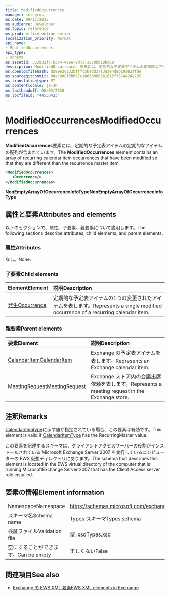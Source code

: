 ```yaml
---
title: ModifiedOccurrences
manager: sethgros
ms.date: 09/17/2015
ms.audience: Developer
ms.topic: reference
ms.prod: office-online-server
localization_priority: Normal
api_name:
- ModifiedOccurrences
api_type:
- schema
ms.assetid: 552932fc-b3b4-486e-8d73-32c0bb10bd68
description: ModifiedOccurrences 要素には、定期的な予定表アイテムの定期的なアイテムの配列が含まれています。
ms.openlocfilehash: d599e3d232bfffc5bedd37f3dae4d8b10a82ffde
ms.sourcegitcommit: 88ec988f2bb67c1866d06b361615f3674a24e795
ms.translationtype: MT
ms.contentlocale: ja-JP
ms.lasthandoff: 06/03/2020
ms.locfileid: "44530423"
---
```

# <a name="modifiedoccurrences"></a><span data-ttu-id="7da39-103">ModifiedOccurrences</span><span class="sxs-lookup"><span data-stu-id="7da39-103">ModifiedOccurrences</span></span>

<span data-ttu-id="7da39-104">**ModifiedOccurrences**要素には、定期的な予定表アイテムの定期的なアイテムの配列が含まれています。</span><span class="sxs-lookup"><span data-stu-id="7da39-104">The **ModifiedOccurrences** element contains an array of recurring calendar item occurrences that have been modified so that they are different than the recurrence master item.</span></span> 
  
```xml
<ModifiedOccurrences>
   <Occurrence/>
</ModifiedOccurrences>
```

 <span data-ttu-id="7da39-105">**NonEmptyArrayOfOccurrenceInfoType**</span><span class="sxs-lookup"><span data-stu-id="7da39-105">**NonEmptyArrayOfOccurrenceInfoType**</span></span>
## <a name="attributes-and-elements"></a><span data-ttu-id="7da39-106">属性と要素</span><span class="sxs-lookup"><span data-stu-id="7da39-106">Attributes and elements</span></span>

<span data-ttu-id="7da39-107">以下のセクションで、属性、子要素、親要素について説明します。</span><span class="sxs-lookup"><span data-stu-id="7da39-107">The following sections describe attributes, child elements, and parent elements.</span></span>
  
### <a name="attributes"></a><span data-ttu-id="7da39-108">属性</span><span class="sxs-lookup"><span data-stu-id="7da39-108">Attributes</span></span>

<span data-ttu-id="7da39-109">なし。</span><span class="sxs-lookup"><span data-stu-id="7da39-109">None.</span></span>
  
### <a name="child-elements"></a><span data-ttu-id="7da39-110">子要素</span><span class="sxs-lookup"><span data-stu-id="7da39-110">Child elements</span></span>

|<span data-ttu-id="7da39-111">**Element**</span><span class="sxs-lookup"><span data-stu-id="7da39-111">**Element**</span></span>|<span data-ttu-id="7da39-112">**説明**</span><span class="sxs-lookup"><span data-stu-id="7da39-112">**Description**</span></span>|
|:-----|:-----|
|[<span data-ttu-id="7da39-113">発生</span><span class="sxs-lookup"><span data-stu-id="7da39-113">Occurrence</span></span>](occurrence.md) <br/> |<span data-ttu-id="7da39-114">定期的な予定表アイテムの1つの変更されたアイテムを表します。</span><span class="sxs-lookup"><span data-stu-id="7da39-114">Represents a single modified occurrence of a recurring calendar item.</span></span>  <br/> |
   
### <a name="parent-elements"></a><span data-ttu-id="7da39-115">親要素</span><span class="sxs-lookup"><span data-stu-id="7da39-115">Parent elements</span></span>

|<span data-ttu-id="7da39-116">**要素**</span><span class="sxs-lookup"><span data-stu-id="7da39-116">**Element**</span></span>|<span data-ttu-id="7da39-117">**説明**</span><span class="sxs-lookup"><span data-stu-id="7da39-117">**Description**</span></span>|
|:-----|:-----|
|[<span data-ttu-id="7da39-118">CalendarItem</span><span class="sxs-lookup"><span data-stu-id="7da39-118">CalendarItem</span></span>](calendaritem.md) <br/> |<span data-ttu-id="7da39-119">Exchange の予定表アイテムを表します。</span><span class="sxs-lookup"><span data-stu-id="7da39-119">Represents an Exchange calendar item.</span></span>  <br/> |
|[<span data-ttu-id="7da39-120">MeetingRequest</span><span class="sxs-lookup"><span data-stu-id="7da39-120">MeetingRequest</span></span>](meetingrequest.md) <br/> |<span data-ttu-id="7da39-121">Exchange ストア内の会議出席依頼を表します。</span><span class="sxs-lookup"><span data-stu-id="7da39-121">Represents a meeting request in the Exchange store.</span></span>  <br/> |
   
## <a name="remarks"></a><span data-ttu-id="7da39-122">注釈</span><span class="sxs-lookup"><span data-stu-id="7da39-122">Remarks</span></span>

<span data-ttu-id="7da39-123">[Calendaritemtype](calendaritemtype.md)に示す値が指定されている場合、この要素は有効です。</span><span class="sxs-lookup"><span data-stu-id="7da39-123">This element is valid if [CalendarItemType](calendaritemtype.md) has the RecurringMaster value.</span></span> 
  
<span data-ttu-id="7da39-124">この要素を記述するスキーマは、クライアントアクセスサーバーの役割がインストールされている Microsoft Exchange Server 2007 を実行しているコンピューターの EWS 仮想ディレクトリにあります。</span><span class="sxs-lookup"><span data-stu-id="7da39-124">The schema that describes this element is located in the EWS virtual directory of the computer that is running MicrosoftExchange Server 2007 that has the Client Access server role installed.</span></span>
  
## <a name="element-information"></a><span data-ttu-id="7da39-125">要素の情報</span><span class="sxs-lookup"><span data-stu-id="7da39-125">Element information</span></span>

|||
|:-----|:-----|
|<span data-ttu-id="7da39-126">Namespace</span><span class="sxs-lookup"><span data-stu-id="7da39-126">Namespace</span></span>  <br/> |https://schemas.microsoft.com/exchange/services/2006/types  <br/> |
|<span data-ttu-id="7da39-127">スキーマ名</span><span class="sxs-lookup"><span data-stu-id="7da39-127">Schema name</span></span>  <br/> |<span data-ttu-id="7da39-128">Types スキーマ</span><span class="sxs-lookup"><span data-stu-id="7da39-128">Types schema</span></span>  <br/> |
|<span data-ttu-id="7da39-129">検証ファイル</span><span class="sxs-lookup"><span data-stu-id="7da39-129">Validation file</span></span>  <br/> |<span data-ttu-id="7da39-130">型 .xsd</span><span class="sxs-lookup"><span data-stu-id="7da39-130">Types.xsd</span></span>  <br/> |
|<span data-ttu-id="7da39-131">空にすることができます。</span><span class="sxs-lookup"><span data-stu-id="7da39-131">Can be empty</span></span>  <br/> |<span data-ttu-id="7da39-132">正しくない</span><span class="sxs-lookup"><span data-stu-id="7da39-132">False</span></span>  <br/> |
   
## <a name="see-also"></a><span data-ttu-id="7da39-133">関連項目</span><span class="sxs-lookup"><span data-stu-id="7da39-133">See also</span></span>



- [<span data-ttu-id="7da39-134">Exchange の EWS XML 要素</span><span class="sxs-lookup"><span data-stu-id="7da39-134">EWS XML elements in Exchange</span></span>](ews-xml-elements-in-exchange.md)

